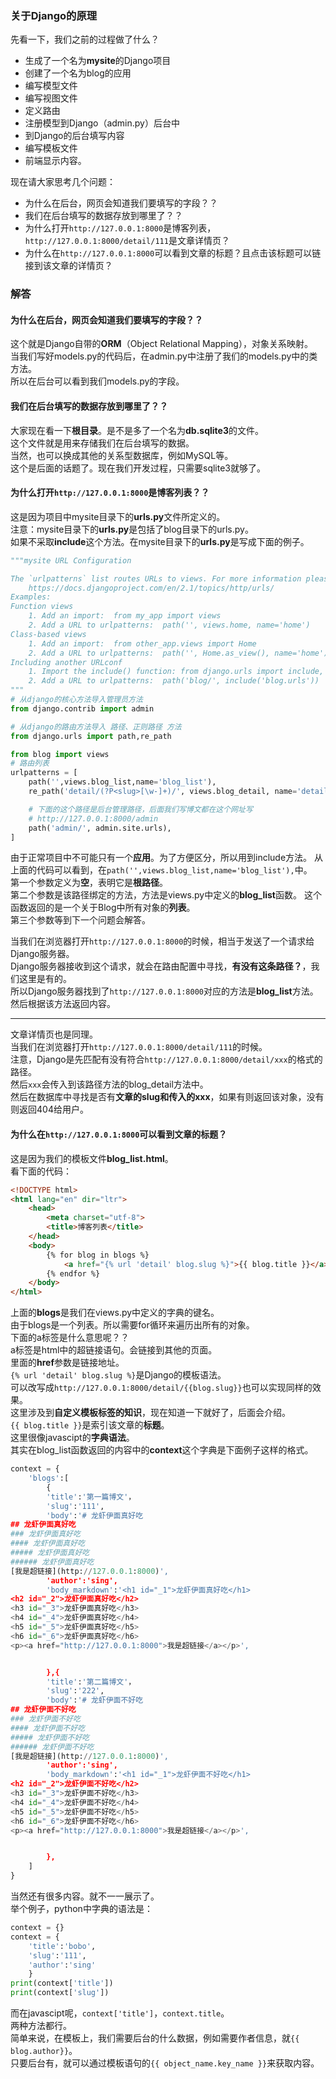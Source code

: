 ### 关于Django的原理  
先看一下，我们之前的过程做了什么？  
* 生成了一个名为**mysite**的Django项目  
* 创建了一个名为blog的应用  
* 编写模型文件
* 编写视图文件  
* 定义路由  
* 注册模型到Django（admin.py）后台中  
* 到Django的后台填写内容  
* 编写模板文件  
* 前端显示内容。   

现在请大家思考几个问题：  
* 为什么在后台，网页会知道我们要填写的字段？？
* 我们在后台填写的数据存放到哪里了？？  
* 为什么打开`http://127.0.0.1:8000`是博客列表，`http://127.0.0.1:8000/detail/111`是文章详情页？  
* 为什么在`http://127.0.0.1:8000`可以看到文章的标题？且点击该标题可以链接到该文章的详情页？  

### 解答  
#### 为什么在后台，网页会知道我们要填写的字段？？  
这个就是Django自带的**ORM**（Object Relational Mapping），对象关系映射。  
当我们写好models.py的代码后，在admin.py中注册了我们的models.py中的类方法。  
所以在后台可以看到我们models.py的字段。   
#### 我们在后台填写的数据存放到哪里了？？  
大家现在看一下**根目录**。是不是多了一个名为**db.sqlite3**的文件。  
这个文件就是用来存储我们在后台填写的数据。  
当然，也可以换成其他的关系型数据库，例如MySQL等。  
这个是后面的话题了。现在我们开发过程，只需要sqlite3就够了。  
#### 为什么打开`http://127.0.0.1:8000`是博客列表？？  
这是因为项目中mysite目录下的**urls.py**文件所定义的。  
注意：mysite目录下的**urls.py**是包括了blog目录下的urls.py。  
如果不采取**include**这个方法。在mysite目录下的**urls.py**是写成下面的例子。  
```python
"""mysite URL Configuration

The `urlpatterns` list routes URLs to views. For more information please see:
    https://docs.djangoproject.com/en/2.1/topics/http/urls/
Examples:
Function views
    1. Add an import:  from my_app import views
    2. Add a URL to urlpatterns:  path('', views.home, name='home')
Class-based views
    1. Add an import:  from other_app.views import Home
    2. Add a URL to urlpatterns:  path('', Home.as_view(), name='home')
Including another URLconf
    1. Import the include() function: from django.urls import include, path
    2. Add a URL to urlpatterns:  path('blog/', include('blog.urls'))
"""
# 从django的核心方法导入管理员方法
from django.contrib import admin

# 从django的路由方法导入 路径、正则路径 方法
from django.urls import path,re_path

from blog import views
# 路由列表
urlpatterns = [
    path('',views.blog_list,name='blog_list'),
    re_path('detail/(?P<slug>[\w-]+)/', views.blog_detail, name='detail'),

    # 下面的这个路径是后台管理路径，后面我们写博文都在这个网址写
    # http://127.0.0.1:8000/admin
    path('admin/', admin.site.urls),
]
```  
由于正常项目中不可能只有一个**应用**。为了方便区分，所以用到include方法。
从上面的代码可以看到，在`path('',views.blog_list,name='blog_list'),`中。  
第一个参数定义为**空**，表明它是**根路径**。  
第二个参数是该路径绑定的方法，方法是views.py中定义的**blog_list**函数。
这个函数返回的是一个关于Blog中所有对象的**列表**。  
第三个参数等到下一个问题会解答。  

当我们在浏览器打开`http://127.0.0.1:8000`的时候，相当于发送了一个请求给Django服务器。  
Django服务器接收到这个请求，就会在路由配置中寻找，**有没有这条路径？**，我们这里是有的。  
所以Django服务器找到了`http://127.0.0.1:8000`对应的方法是**blog_list**方法。然后根据该方法返回内容。  
***
文章详情页也是同理。  
当我们在浏览器打开`http://127.0.0.1:8000/detail/111`的时候。  
注意，Django是先匹配有没有符合`http://127.0.0.1:8000/detail/xxx`的格式的路径。  
然后`xxx`会传入到该路径方法的blog_detail方法中。  
然后在数据库中寻找是否有**文章的slug和传入的xxx**，如果有则返回该对象，没有则返回404给用户。  
#### 为什么在`http://127.0.0.1:8000`可以看到文章的标题？  
这是因为我们的模板文件**blog_list.html**。  
看下面的代码：
```html
<!DOCTYPE html>
<html lang="en" dir="ltr">
    <head>
        <meta charset="utf-8">
        <title>博客列表</title>
    </head>
    <body>
        {% for blog in blogs %}
            <a href="{% url 'detail' blog.slug %}">{{ blog.title }}</a>
        {% endfor %}
    </body>
</html>
```
上面的**blogs**是我们在views.py中定义的字典的键名。  
由于blogs是一个列表。所以需要for循环来遍历出所有的对象。  
下面的a标签是什么意思呢？？  
a标签是html中的超链接语句。会链接到其他的页面。  
里面的**href**参数是链接地址。  
`{% url 'detail' blog.slug %}`是Django的模板语法。  
可以改写成`http://127.0.0.1:8000/detail/{{blog.slug}}`也可以实现同样的效果。  
这里涉及到**自定义模板标签的知识**，现在知道一下就好了，后面会介绍。   
`{{ blog.title }}`是索引该文章的**标题**。  
这里很像javascipt的**字典语法**。  
其实在blog_list函数返回的内容中的**context**这个字典是下面例子这样的格式。  
```python
context = {
    'blogs':[
        {
        'title':'第一篇博文'，
        'slug':'111',
        'body':'# 龙虾伊面真好吃
## 龙虾伊面真好吃
### 龙虾伊面真好吃
#### 龙虾伊面真好吃
##### 龙虾伊面真好吃
###### 龙虾伊面真好吃
[我是超链接](http://127.0.0.1:8000)',
        'author':'sing',
        'body_markdown':'<h1 id="_1">龙虾伊面真好吃</h1>
<h2 id="_2">龙虾伊面真好吃</h2>
<h3 id="_3">龙虾伊面真好吃</h3>
<h4 id="_4">龙虾伊面真好吃</h4>
<h5 id="_5">龙虾伊面真好吃</h5>
<h6 id="_6">龙虾伊面真好吃</h6>
<p><a href="http://127.0.0.1:8000">我是超链接</a></p>',


        },{
        'title':'第二篇博文'，
        'slug':'222',
        'body':'# 龙虾伊面不好吃
## 龙虾伊面不好吃
### 龙虾伊面不好吃
#### 龙虾伊面不好吃
##### 龙虾伊面不好吃
###### 龙虾伊面不好吃
[我是超链接](http://127.0.0.1:8000)',
        'author':'sing',
        'body_markdown':'<h1 id="_1">龙虾伊面不好吃</h1>
<h2 id="_2">龙虾伊面不好吃</h2>
<h3 id="_3">龙虾伊面不好吃</h3>
<h4 id="_4">龙虾伊面不好吃</h4>
<h5 id="_5">龙虾伊面不好吃</h5>
<h6 id="_6">龙虾伊面不好吃</h6>
<p><a href="http://127.0.0.1:8000">我是超链接</a></p>',


        },
    ]
}
```
当然还有很多内容。就不一一展示了。  
举个例子，python中字典的语法是：
```python
context = {}
context = {
    'title':'bobo',
    'slug':'111',
    'author':'sing'
    }
print(context['title'])  
print(context['slug'])
```
而在javascipt呢，`context['title']`，`context.title`。  
两种方法都行。  
简单来说，在模板上，我们需要后台的什么数据，例如需要作者信息，就`{{ blog.author}}`。  
只要后台有，就可以通过模板语句的`{{ object_name.key_name }}`来获取内容。  
